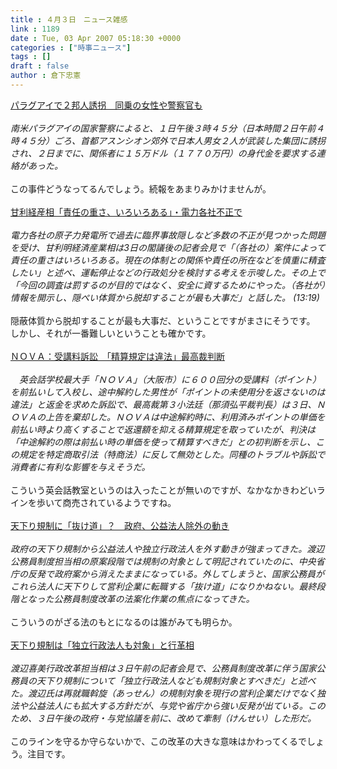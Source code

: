 ```yaml
---
title : ４月３日　ニュース雑感
link : 1189
date : Tue, 03 Apr 2007 05:18:30 +0000
categories : ["時事ニュース"]
tags : []
draft : false
author : 倉下忠憲
---
```


<A HREF="http://www.sankei.co.jp/kokusai/world/070403/wld070403000.htm" TARGET="_blank">パラグアイで２邦人誘拐　同乗の女性や警察官も </A><BR><BR><I>南米パラグアイの国家警察によると、１日午後３時４５分（日本時間２日午前４時４５分）ごろ、首都アスンシオン郊外で日本人男女２人が武装した集団に誘拐され、２日までに、関係者に１５万ドル（１７７０万円）の身代金を要求する連絡があった。</I><BR><BR>この事件どうなってるんでしょう。続報をあまりみかけませんが。<BR><BR><A HREF="http://www.nikkei.co.jp/news/main/20070403AT1G0300W03042007.html" TARGET="_blank">甘利経産相「責任の重さ、いろいろある」・電力各社不正で</A><BR><BR><I>電力各社の原子力発電所で過去に臨界事故隠しなど多数の不正が見つかった問題を受け、甘利明経済産業相は3日の閣議後の記者会見で「（各社の）案件によって責任の重さはいろいろある。現在の体制との関係や責任の所在などを慎重に精査したい」と述べ、運転停止などの行政処分を検討する考えを示唆した。その上で「今回の調査は罰するのが目的ではなく、安全に資するためにやった。（各社が）情報を開示し、隠ぺい体質から脱却することが最も大事だ」と話した。 (13:19) </I><BR><BR>隠蔽体質から脱却することが最も大事だ、ということですがまさにそうです。<BR>しかし、それが一番難しいということも確かです。<BR><BR><A HREF="http://www.mainichi-msn.co.jp/today/news/20070403k0000e040054000c.html" TARGET="_blank">ＮＯＶＡ：受講料訴訟　「精算規定は違法」最高裁判断</A><BR><BR><I>　英会話学校最大手「ＮＯＶＡ」（大阪市）に６００回分の受講料（ポイント）を前払いして入校し、途中解約した男性が「ポイントの未使用分を返さないのは違法」と返金を求めた訴訟で、最高裁第３小法廷（那須弘平裁判長）は３日、ＮＯＶＡの上告を棄却した。ＮＯＶＡは中途解約時に、利用済みポイントの単価を前払い時より高くすることで返還額を抑える精算規定を取っていたが、判決は「中途解約の際は前払い時の単価を使って精算すべきだ」との初判断を示し、この規定を特定商取引法（特商法）に反して無効とした。同種のトラブルや訴訟で消費者に有利な影響を与えそうだ。</I><BR><BR>こういう英会話教室というのは入ったことが無いのですが、なかなかきわどいラインを歩いて商売されているようですね。<BR><BR><A HREF="http://www.asahi.com/politics/update/0402/TKY200704020291.html" TARGET="_blank">天下り規制に「抜け道」？　政府、公益法人除外の動き</A><BR><BR><I>政府の天下り規制から公益法人や独立行政法人を外す動きが強まってきた。渡辺公務員制度担当相の原案段階では規制の対象として明記されていたのに、中央省庁の反発で政府案から消えたままになっている。外してしまうと、国家公務員がこれら法人に天下りして営利企業に転職する「抜け道」になりかねない。最終段階となった公務員制度改革の法案化作業の焦点になってきた。 </I><BR><BR>こういうのがざる法のもとになるのは誰がみても明らか。<BR><BR><A HREF="http://www.sankei.co.jp/seiji/seisaku/070403/ssk070403001.htm" TARGET="_blank">天下り規制は「独立行政法人も対象」と行革相 </A><BR><BR><I>渡辺喜美行政改革担当相は３日午前の記者会見で、公務員制度改革に伴う国家公務員の天下り規制について「独立行政法人なども規制対象とすべきだ」と述べた。渡辺氏は再就職斡旋（あっせん）の規制対象を現行の営利企業だけでなく独法や公益法人にも拡大する方針だが、与党や省庁から強い反発が出ている。このため、３日午後の政府・与党協議を前に、改めて牽制（けんせい）した形だ。</I><BR><BR>このラインを守るか守らないかで、この改革の大きな意味はかわってくるでしょう。注目です。<BR><BR><BR><br><br>
